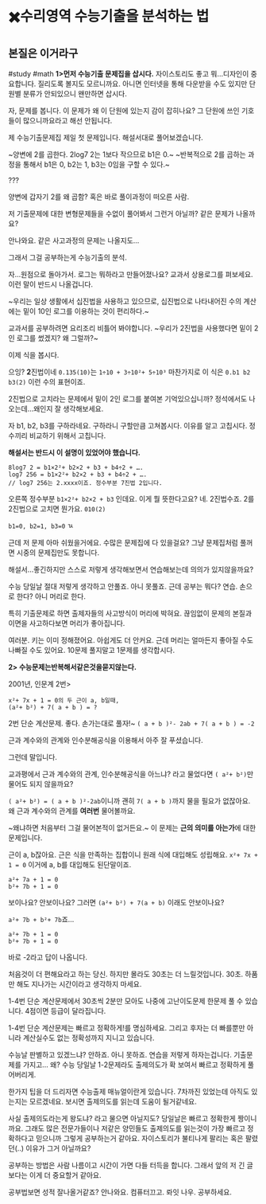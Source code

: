 # ✖️수리영역 수능기출을 분석하는 법
## 본질은 이거라구
#study #math
**1>먼저 수능기출 문제집을 삽시다.**
자이스토리도 좋고 뭐…디자인이 중요합니다. 질리도록 볼지도 모르니까요.
아니면 인터넷을 통해 다운받을 수도 있지만 단원별 분류가 안되있으니 왠만하면 삽시다. 
 
자, 문제를 봅니다. 이 문제가 왜 이 단원에 있는지 감이 잡히나요?
그 단원에 쓰인 기호들이 많으니까요라고 해선 안됩니다.
 
제 수능기출문제집 제일 첫 문제입니다.
해설서대로 풀어보겠습니다.

~양변에 2를 곱한다. 2log7 2는 1보다 작으므로 b1은 0.~
~반복적으로 2를 곱하는 과정을 통해서 b1은 0, b2는 1, b3는 0임을 구할 수 있다.~
 
???

양변에 갑자기 2를 왜 곱함?
혹은 바로 풀이과정이 떠오른 사람.
 
저 기출문제에 대한 변형문제들을 수없이 풀어봐서 그런거 아닐까?
같은 문제가 나올까요?

안나와요. 같은 사고과정의 문제는 나올지도…
 
그래서 그걸 공부하는게 수능기출의 분석.
 
자…원점으로 돌아가서. 로그는 뭐하라고 만들어졌나요?
교과서 상용로그를 펴보세요. 이런 말이 반드시 나올겁니다.
 
 ~우리는 일상 생활에서 십진법을 사용하고 있으므로, 십진법으로 나타내어진 수의 계산에는 밑이 10인 로그를 이용하는 것이 편리하다.~
 
교과서를 공부하려면 요리조리 비틀어 봐야합니다.
~우리가 2진법을 사용했다면 밑이 2인 로그를 썼겠지? 왜 그럴까?~
 

이제 식을 봅시다.
 
 
으잉? **2**진법이네
`0.135(10)`는 `1÷10 + 3÷10²+ 5÷10³`
마찬가지로 이 식은 `0.b1 b2 b3(2)` 이런 수의 표현이죠.
 
2진법으로 고치라는 문제에서 밑이 2인 로그를 붙여본 기억있으십니까?
정석에서도 나오는데…왜인지 잘 생각해보세요.
 
자 b1, b2, b3를 구하라네요. 구하라니 구할만큼 고쳐봅시다.
이유를 알고 고칩시다. 정수끼리 비교하기 위해서 고칩니다.

**해설서는 반드시 이 설명이 있었어야 했습니다.**

``` 
8log7 2 = b1×2²+ b2×2 + b3 + b4÷2 + ….
log7 256 = b1×2²+ b2×2 + b3 + b4÷2 + ….
// log7 256는 2.xxxx이죠. 정수부분 7진법 2입니다.
```

오른쪽 정수부분 `b1×2²+ b2×2 + b3` 인데요. 이게 뭘 뜻한다고요?
네. 2진법수죠. 2를 2진법으로 고치면 뭔가요. `010(2)`
 
`b1=0, b2=1, b3=0` ㄳ
 
근데 저 문제 아마 쉬웠을거에요. 수많은 문제집에 다 있을걸요?
그냥 문제집처럼 풀꺼면 시중의 문제집만도 못합니다.

해설서…좋긴하지만 스스로 저렇게 생각해보면서 연습해보는데 의의가 있지않을까요?
 
수능 당일날 절대 저렇게 생각하고 안풀죠. 아니 못풀죠.
근데 공부는 뭐다? 연습. 손으로 한다? 아니 머리로 한다.

특히 기출문제로 하면 출제자들의 사고방식이 머리에 박혀요.
끊임없이 문제의 본질과 이면을 사고하다보면 머리가 좋아집니다.
 
여러분. 키는 이미 정해졌어요. 아쉽게도 더 안커요.
근데 머리는 얼마든지 좋아질 수도 나빠질 수도 있어요.
10문제 풀지말고 1문제를 생각합시다.
 
 
**2> 수능문제는반복해서같은것을묻지않는다.**
 
2001년, 인문계 2번>

```
x²+ 7x + 1 = 0의 두 근이 a, b일때,
(a²+ b²) + 7( a + b ) = ?
```

2번 단순 계산문제. 좋다. 손가는대로 풀자!~
`( a + b )²- 2ab + 7( a + b ) = -2`

근과 계수와의 관계와 인수분해공식을 이용해서 아주 잘 푸셨습니다.
 
그런데 말입니다.
 
교과평에서 근과 계수와의 관계, 인수분해공식을 아느냐? 라고 물었다면
`( a²+ b²)`만 물어도 되지 않을까요?
 
`( a²+ b²) = ( a + b )²-2ab`이니까 괜히 `7( a + b )`까지 물을 필요가 없잖아요.
왜 근과 계수와의 관계를 **여러번** 물어볼까요.
 
~왜냐하면 처음부터 그걸 물어본적이 없거든요.~
이 문제는 **근의 의미를 아는가**에 대한 문제입니다.
 
근이 a, b잖아요. 근은 식을 만족하는 집합이니 원래 식에 대입해도 성립해요.
`x²+ 7x + 1 = 0` 이거에 a, b를 대입해도 된단말이죠.
 
```
a²+ 7a + 1 = 0
b²+ 7b + 1 = 0
```

보이나요? 안보이나요? 그러면 `(a²+ b²) + 7(a + b)` 이래도 안보이나요?
 
`a²+ 7b + b²+ 7b`죠…
 
```
a²+ 7b + 1 = 0
b²+ 7b + 1 = 0
```

바로 -2라고 답이 나옵니다.
 
처음것이 더 편해요라고 하는 당신. 
하지만 몰라도 30초는 더 느릴것입니다.
30초. 하품만 해도 지나가는 시간이라고 생각하지 마세요.
 
1-4번 단순 계산문제에서 30초씩 2분만 모아도 나중에 고난이도문제 한문제 풀 수 있습니다.
4점이면 등급이 달라집니다.
 
1-4번 단순 계산문제는 빠르고 정확하게!를 명심하세요.
그리고 후자는 더 빠를뿐만 아니라 계산실수도 없는 정확성까지 지니고 있습니다.
 
수능날 판별하고 있겠느냐? 안하죠. 아니 못하죠.
연습을 저렇게 하자는겁니다. 기출문제를 가지고…
왜? 수능 당일날 1-2문제라도 출제의도가 확 보여서 빠르고 정확하게 풀어버리게.
 
한가지 팁을 더 드리자면 수능출제 매뉴얼이란게 있습니다.
7차까진 있었는데 아직도 있는지는 모르겠네요. 보시면 출제의도를 읽는데 도움이 될거같네요.
 
사실 출제의도라는게 왕도냐? 라고 물으면 아닐지도?
당일날은 빠르고 정확한게 짱이니까요. 그래도 많은 전문가들이나 저같은 양민들도 출제의도를 읽는것이 가장 빠르고 정확하다고 믿으니까 그렇게 공부하는거 같아요. 자이스토리가 불티나게 팔리는 혹은 팔렸던(..) 이유가 그거 아닐까요?
 
공부하는 방법은 사람 나름이고 시간이 가면 다들 터득을 합니다.
그래서 앞의 저 긴 글보다는 이게 더 중요할거 같아요.

공부법보면 성적 잘나올거같죠? 안나와요.
컴퓨터끄고. 롸잇 나우. 공부하세요.
